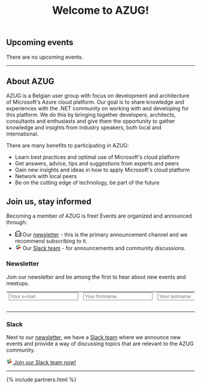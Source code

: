 ﻿---
layout: splash
title: Welcome to AZUG!
tagline: Azure User Group Belgium
permalink: /
header:
  overlay_color: "#000"
  overlay_filter: "0.25"
  overlay_image: https://www.azug.be/assets/media/splash.jpg
  cta_label: "Join our user group!"
  cta_url: "#join-us-stay-informed"
excerpt: "The Belgium Azure User Group focuses on knowledge sharing and networking around development and architecture of Microsoft’s Azure cloud platform."
---

## Upcoming events

There are no upcoming events.
<!--
**March 25, 2021** - Spanning Cloud Services across Azure and AWS, with **Mohamed Wali** [Read more!](https://www.azug.be/events/2021/03/25/spanning-cloud-services-across-azure-and-aws){: .btn .btn--info}
{: .notice--info}
-->

<hr />

## About AZUG

AZUG is a Belgian user group with focus on development and architecture of Microsoft's Azure cloud platform. Our goal is to share knowledge and experiences with the .NET community on working with and developing for this platform. We do this by bringing together developers, architects, consultants and enthusiasts and give them the opportunity to gather knowledge and insights from industry speakers, both local and international.

There are many benefits to participating in AZUG:

* Learn best practices and optimal use of Microsoft's cloud platform
* Get answers, advice, tips and suggestions from experts and peers
* Gain new insights and ideas in how to apply Microsoft's cloud platform
* Network with local peers
* Be on the cutting edge of technology, be part of the future

## Join us, stay informed

Becoming a member of AZUG is free! Events are organized and announced through:

* <img src="assets/media/icon-email.png" width="16" height="16" /> Our [newsletter](#newsletter) - this is the primary announcement channel and we recommend subscribing to it.
* <img src="assets/media/icon-slack.png" width="16" height="16" /> Our [Slack team](#slack) - for announcements and community discussions.

### Newsletter 

Join our newsletter and be among the first to hear about new events and meetups.

<div id="mc_embed_signup"><form id="mc-embedded-subscribe-form" class="validate" action="https://azug.us2.list-manage.com/subscribe/post?u=47e1708de98684b0f393d63b3&amp;id=9463ee7106" method="post"> 
<table border="0" cellspacing="2" cellpadding="2">
<tbody>
<tr>
<td><input id="mce-EMAIL" class="required email" name="EMAIL" type="text" placeholder="Your e-mail"></td>
<td><input id="mce-FNAME" class="required" name="FNAME" type="text" placeholder="Your firstname"></td>
<td><input id="mce-LNAME" class="required" name="LNAME" type="text" placeholder="Your lastname"></td>
</tr>
<tr>
<td style="text-align: right;" colspan="3"><input id="mc-embedded-subscribe" class="btn btn--x-large" name="subscribe" type="submit" value="Subscribe"></td>
</tr>
</tbody>
</table>
</form></div>

### Slack

Next to our [newsletter](#newsletter), we have a [Slack team](https://join.slack.com/t/azugbe/shared_invite/MjE4MzI5NDM3OTM5LTE1MDExNDgyMzUtMzgwNjM2YmU0Zg) where we announce new events and provide a way of discussing topics that are relevant to the AZUG community.

[<img src="assets/media/icon-slack.png" width="16" height="16" /> Join our Slack team  now!](https://join.slack.com/t/azugbe/shared_invite/MjE4MzI5NDM3OTM5LTE1MDExNDgyMzUtMzgwNjM2YmU0Zg)

<hr />

<div class="partners">
	{% include partners.html %}
</div>
